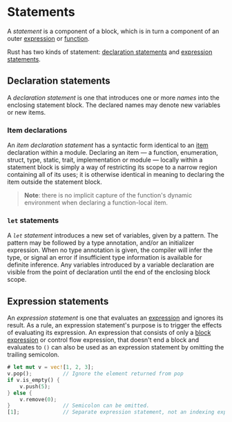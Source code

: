 # Statements

A _statement_ is a component of a block, which is in turn a component of an
outer [expression](expressions.html) or [function](items.html#functions).

Rust has two kinds of statement: [declaration
statements](#declaration-statements) and [expression
statements](#expression-statements).

## Declaration statements

A _declaration statement_ is one that introduces one or more *names* into the
enclosing statement block. The declared names may denote new variables or new
items.

### Item declarations

An _item declaration statement_ has a syntactic form identical to an
[item](items.html) declaration within a module. Declaring an item &mdash; a
function, enumeration, struct, type, static, trait, implementation or module
&mdash; locally within a statement block is simply a way of restricting its
scope to a narrow region containing all of its uses; it is otherwise identical
in meaning to declaring the item outside the statement block.

> **Note**: there is no implicit capture of the function's dynamic environment when
> declaring a function-local item.

### `let` statements

A _`let` statement_ introduces a new set of variables, given by a pattern. The
pattern may be followed by a type annotation, and/or an initializer expression.
When no type annotation is given, the compiler will infer the type, or signal
an error if insufficient type information is available for definite inference.
Any variables introduced by a variable declaration are visible from the point of
declaration until the end of the enclosing block scope.

## Expression statements

An _expression statement_ is one that evaluates an
[expression](expressions.html) and ignores its result. As a rule, an expression
statement's purpose is to trigger the effects of evaluating its expression.
An expression that consists of only a [block
expression](expressions.html#block-expressions) or control flow expression,
that doesn't end a block and evaluates to `()` can also be used as an
expression statement by omitting the trailing semicolon.

```rust
# let mut v = vec![1, 2, 3];
v.pop();          // Ignore the element returned from pop
if v.is_empty() {
    v.push(5);
} else {
    v.remove(0);
}                 // Semicolon can be omitted.
[1];              // Separate expression statement, not an indexing expression.
```
